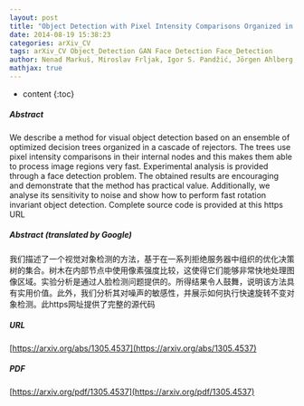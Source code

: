 ```yaml
---
layout: post
title: "Object Detection with Pixel Intensity Comparisons Organized in Decision Trees"
date: 2014-08-19 15:38:23
categories: arXiv_CV
tags: arXiv_CV Object_Detection GAN Face Detection Face_Detection
author: Nenad Markuš, Miroslav Frljak, Igor S. Pandžić, Jörgen Ahlberg, Robert Forchheimer
mathjax: true
---
```


* content
{:toc}

##### Abstract
We describe a method for visual object detection based on an ensemble of optimized decision trees organized in a cascade of rejectors. The trees use pixel intensity comparisons in their internal nodes and this makes them able to process image regions very fast. Experimental analysis is provided through a face detection problem. The obtained results are encouraging and demonstrate that the method has practical value. Additionally, we analyse its sensitivity to noise and show how to perform fast rotation invariant object detection. Complete source code is provided at this https URL

##### Abstract (translated by Google)
我们描述了一个视觉对象检测的方法，基于在一系列拒绝服务器中组织的优化决策树的集合。树木在内部节点中使用像素强度比较，这使得它们能够非常快地处理图像区域。实验分析是通过人脸检测问题提供的。所得结果令人鼓舞，说明该方法具有实用价值。此外，我们分析其对噪声的敏感性，并展示如何执行快速旋转不变对象检测。此https网址提供了完整的源代码

##### URL
[https://arxiv.org/abs/1305.4537](https://arxiv.org/abs/1305.4537)

##### PDF
[https://arxiv.org/pdf/1305.4537](https://arxiv.org/pdf/1305.4537)

